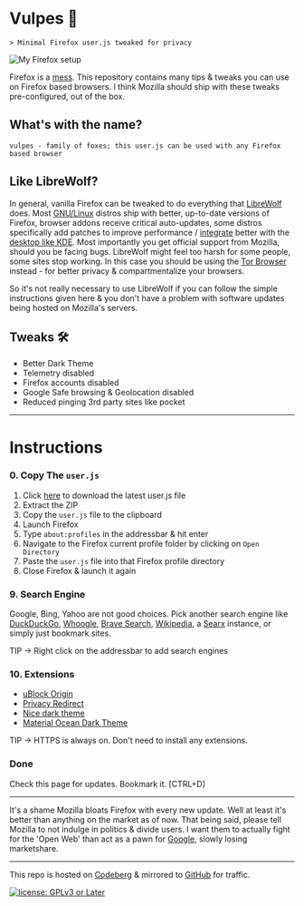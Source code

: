 # Vulpes 🦊

``` text
> Minimal Firefox user.js tweaked for privacy
```

![My Firefox setup](https://polarhive.ml/blog/firefox/home.png)

Firefox is a [mess](https://polarhive.ml/blog/firefox/). This repository contains many tips & tweaks you can use on Firefox based browsers. I think Mozilla should ship with these tweaks pre-configured, out of the box.

## What's with the name?

``` text
vulpes - family of foxes; this user.js can be used with any Firefox based browser
```

## Like LibreWolf?

In general, vanilla Firefox can be tweaked to do everything that [LibreWolf](https://librewolf.net/) does. Most [GNU/Linux](https://polarhive.ml/linux) distros ship with better, up-to-date versions of Firefox, browser addons receive critical auto-updates, some distros specifically add patches to improve performance / [integrate](https://gitlab.com/librewolf-community/browser/linux/-/issues/232) better with the [desktop like KDE](https://community.kde.org/Plasma/Browser_Integration). Most importantly you get official support from Mozilla, should you be facing bugs. LibreWolf might feel too harsh for some people, some sites stop working. In this case you should be using the [Tor Browser](https://www.torproject.org/) instead - for better privacy & compartmentalize your browsers.

So it's not really necessary to use LibreWolf if you can follow the simple instructions given here & you don't have a problem with software updates being hosted on Mozilla's servers.

## Tweaks 🛠

- Better Dark Theme
- Telemetry disabled
- Firefox accounts disabled
- Google Safe browsing & Geolocation disabled
- Reduced pinging 3rd party sites like pocket

---

# Instructions

### 0. Copy The ``user.js``

1. Click [here](https://codeberg.org/polarhive/vulpes/archive/main.zip) to download the latest user.js file
2. Extract the ZIP
3. Copy the ``user.js`` file to the clipboard
4. Launch Firefox
5. Type ``about:profiles`` in the addressbar & hit enter
6. Navigate to the Firefox current profile folder by clicking on ``Open Directory``
7. Paste the ``user.js`` file into that Firefox profile directory
8. Close Firefox & launch it again

### 9. Search Engine

Google, Bing, Yahoo are not good choices. Pick another search engine like [DuckDuckGo](https://duckduckgo.com/), [Whoogle](https://github.com/benbusby/whoogle-search), [Brave Search](https://search.brave.com/), [Wikipedia](https://wikipedia.org/), a [Searx](https://searx.me/) instance, or simply just bookmark sites.

TIP -> Right click on the addressbar to add search engines

### 10. Extensions

- [uBlock Origin](https://addons.mozilla.org/en-US/firefox/addon/ublock-origin/)
- [Privacy Redirect](https://addons.mozilla.org/en-US/firefox/addon/privacy-redirect/)
- [Nice dark theme](https://addons.mozilla.org/en-US/firefox/addon/nicedarktheme/)
- [Material Ocean Dark Theme](https://addons.mozilla.org/en-US/firefox/addon/material-ocean-theme/)

TIP -> HTTPS is always on. Don't need to install any extensions.

### Done

Check this page for updates. Bookmark it. [CTRL+D]

---
It's a shame Mozilla bloats Firefox with every new update. Well at least it's better than anything on the market as of now. That being said, please tell Mozilla to not indulge in politics & divide users. I want them to actually fight for the 'Open Web' than act as a pawn for [Google](https://www.pcmag.com/news/mozilla-signs-lucrative-3-year-google-search-deal-for-firefox), slowly losing marketshare.

---
This repo is hosted on [Codeberg](https://polarhive.ml/vulpes) & mirrored to [GitHub](https://polarhive.ml/github) for traffic.

[![license: GPLv3 or Later](https://polarhive.ml/assets/badges/gpl-3.svg)](https://www.gnu.org/licenses/gpl-3.0.txt)
